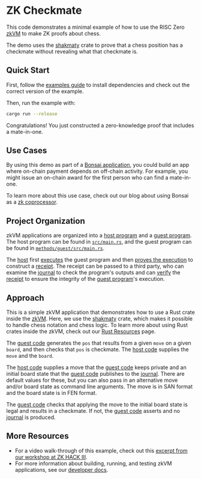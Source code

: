 # ZK Checkmate

This code demonstrates a minimal example of how to use the RISC Zero [zkVM] to make ZK proofs about chess.

The demo uses the [shakmaty] crate to prove that a chess position has a checkmate without revealing what that checkmate is.

## Quick Start

First, follow the [examples guide] to install dependencies and check out the correct version of the example.

Then, run the example with:

```bash
cargo run --release
```

Congratulations! You just constructed a zero-knowledge proof that includes a mate-in-one.

## Use Cases

By using this demo as part of a [Bonsai application], you could build an app where on-chain payment depends on off-chain activity.
For example, you might issue an on-chain award for the first person who can find a mate-in-one.

To learn more about this use case, check out our blog about using Bonsai as a [zk coprocessor].

## Project Organization

zkVM applications are organized into a [host program] and a [guest program].
The host program can be found in [`src/main.rs`][guest code], and the guest program can be found in [`methods/guest/src/main.rs`][guest code].

The [host] first [executes] the guest program and then [proves the execution] to construct a [receipt].
The receipt can be passed to a third party, who can examine the [journal] to check the program's outputs and can [verify] the [receipt] to ensure the integrity of the [guest program]'s execution.

## Approach

This is a simple zkVM application that demonstrates how to use a Rust crate inside the [zkVM].
Here, we use the [shakmaty] crate, which makes it possible to handle chess notation and chess logic.
To learn more about using Rust crates inside the zkVM, check out our [Rust Resources] page.

The [guest code] generates the `pos` that results from a given `move` on a given `board`, and then checks that `pos` is checkmate.
The [host code] supplies the `move` and the `board`.

The [host code] supplies a move that the [guest code] keeps private and an initial board state that the [guest code] publishes to the [journal]. There are default values for these, but you can also pass in an alternative move and/or board state as command line arguments. The move is in SAN format and the board state is in FEN format.

The [guest code] checks that applying the move to the initial board state is legal and results in a checkmate. If not, the [guest code] asserts and no [journal] is produced.

## More Resources

- For a video walk-through of this example, check out this [excerpt from our workshop at ZK HACK III].
- For more information about building, running, and testing zkVM applications, see our [developer docs].

[Bonsai application]: https://dev.bonsai.xyz
[developer docs]: https://dev.risczero.com
[examples guide]: https://dev.risczero.com/api/zkvm/examples/#running-the-examples
[excerpt from our workshop at ZK HACK III]: https://www.youtube.com/watch?v=vxqxRiTXGBI&list=PLcPzhUaCxlCgig7ofeARMPwQ8vbuD6hC5&index=9
[executes]: https://dev.risczero.com/terminology#execute
[guest code]: methods/guest/src/main.rs
[guest program]: https://dev.risczero.com/terminology#guest-program
[host]: https://dev.risczero.com/terminology#host
[host code]: methods/guest/src/main.rs
[host program]: https://dev.risczero.com/terminology#host-program
[journal]: https://dev.risczero.com/terminology#journal
[proves the execution]: https://dev.risczero.com/terminology#prove
[receipt]: https://dev.risczero.com/terminology#receipt
[Rust Resources]: https://dev.risczero.com/api/zkvm/rust-resources
[shakmaty]: https://docs.rs/shakmaty/latest/shakmaty/
[verify]: https://dev.risczero.com/terminology#verify
[zk coprocessor]: https://www.risczero.com/blog/a-guide-to-zk-coprocessors-for-scalability
[zkVM]: https://dev.risczero.com/zkvm
